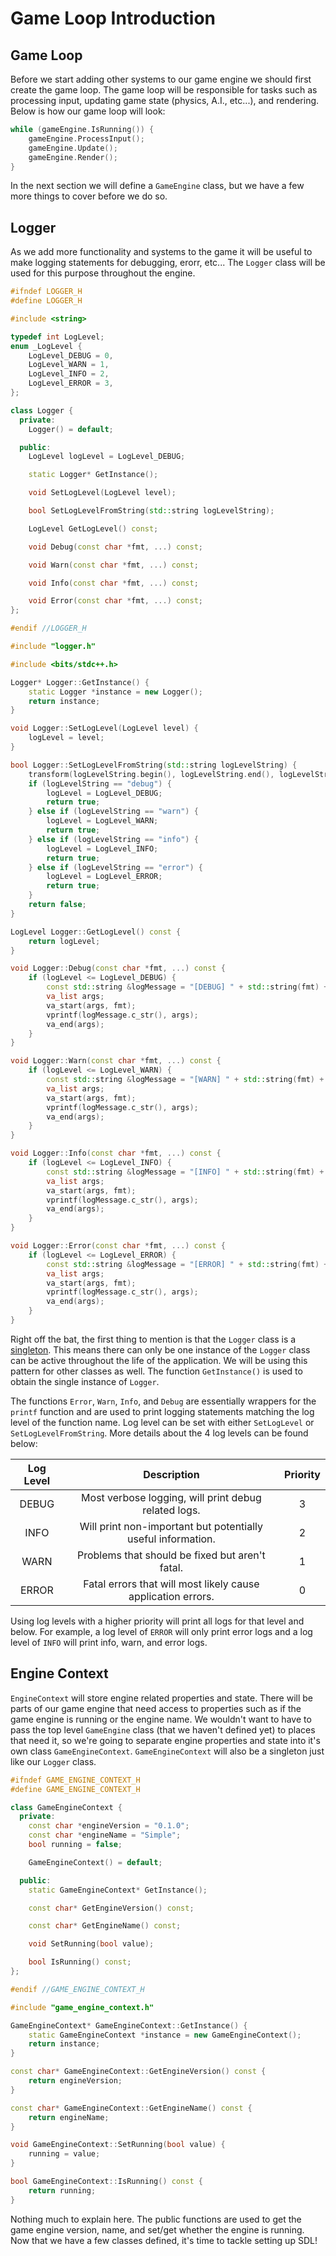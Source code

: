 # Game Loop Introduction

## Game Loop

Before we start adding other systems to our game engine we should first create the game loop.  The game loop will be responsible for tasks such as processing input, updating game state (physics, A.I., etc...), and rendering.  Below is how our game loop will look:

```cpp
while (gameEngine.IsRunning()) {
    gameEngine.ProcessInput();
    gameEngine.Update();
    gameEngine.Render();
}
```

In the next section we will define a `GameEngine` class, but we have a few more things to cover before we do so.

## Logger

As we add more functionality and systems to the game it will be useful to make logging statements for debugging, erorr, etc...  The `Logger` class will be used for this purpose throughout the engine.

```cpp
#ifndef LOGGER_H
#define LOGGER_H

#include <string>

typedef int LogLevel;
enum _LogLevel {
    LogLevel_DEBUG = 0,
    LogLevel_WARN = 1,
    LogLevel_INFO = 2,
    LogLevel_ERROR = 3,
};

class Logger {
  private:
    Logger() = default;

  public:
    LogLevel logLevel = LogLevel_DEBUG;

    static Logger* GetInstance();

    void SetLogLevel(LogLevel level);

    bool SetLogLevelFromString(std::string logLevelString);

    LogLevel GetLogLevel() const;

    void Debug(const char *fmt, ...) const;

    void Warn(const char *fmt, ...) const;

    void Info(const char *fmt, ...) const;

    void Error(const char *fmt, ...) const;
};

#endif //LOGGER_H
```

```c++
#include "logger.h"

#include <bits/stdc++.h>

Logger* Logger::GetInstance() {
    static Logger *instance = new Logger();
    return instance;
}

void Logger::SetLogLevel(LogLevel level) {
    logLevel = level;
}

bool Logger::SetLogLevelFromString(std::string logLevelString) {
    transform(logLevelString.begin(), logLevelString.end(), logLevelString.begin(), ::tolower);
    if (logLevelString == "debug") {
        logLevel = LogLevel_DEBUG;
        return true;
    } else if (logLevelString == "warn") {
        logLevel = LogLevel_WARN;
        return true;
    } else if (logLevelString == "info") {
        logLevel = LogLevel_INFO;
        return true;
    } else if (logLevelString == "error") {
        logLevel = LogLevel_ERROR;
        return true;
    }
    return false;
}

LogLevel Logger::GetLogLevel() const {
    return logLevel;
}

void Logger::Debug(const char *fmt, ...) const {
    if (logLevel <= LogLevel_DEBUG) {
        const std::string &logMessage = "[DEBUG] " + std::string(fmt) + "\n";
        va_list args;
        va_start(args, fmt);
        vprintf(logMessage.c_str(), args);
        va_end(args);
    }
}

void Logger::Warn(const char *fmt, ...) const {
    if (logLevel <= LogLevel_WARN) {
        const std::string &logMessage = "[WARN] " + std::string(fmt) + "\n";
        va_list args;
        va_start(args, fmt);
        vprintf(logMessage.c_str(), args);
        va_end(args);
    }
}

void Logger::Info(const char *fmt, ...) const {
    if (logLevel <= LogLevel_INFO) {
        const std::string &logMessage = "[INFO] " + std::string(fmt) + "\n";
        va_list args;
        va_start(args, fmt);
        vprintf(logMessage.c_str(), args);
        va_end(args);
    }
}

void Logger::Error(const char *fmt, ...) const {
    if (logLevel <= LogLevel_ERROR) {
        const std::string &logMessage = "[ERROR] " + std::string(fmt) + "\n";
        va_list args;
        va_start(args, fmt);
        vprintf(logMessage.c_str(), args);
        va_end(args);
    }
}
```

Right off the bat, the first thing to mention is that the `Logger` class is a [singleton](https://en.wikipedia.org/wiki/Singleton_pattern).  This means there can only be one instance of the `Logger` class can be active throughout the life of the application.  We will be using this pattern for other classes as well.  The function `GetInstance()` is used to obtain the single instance of `Logger`.

The functions `Error`, `Warn`, `Info`, and `Debug` are essentially wrappers for the `printf` function and are used to print logging statements matching the log level of the function name.  Log level can be set with either `SetLogLevel` or `SetLogLevelFromString`.  More details about the 4 log levels can be found below:

| Log Level | Description                                                      | Priority  |
|:---------:|:----------------------------------------------------------------:|:---------:|
| DEBUG     | Most verbose logging, will print debug related logs.             | 3         |
| INFO      | Will print non-important but potentially useful information.     | 2         |
| WARN      | Problems that should be fixed but aren't fatal.                  | 1         |
| ERROR     | Fatal errors that will most likely cause application errors.     | 0         |

Using log levels with a higher priority will print all logs for that level and below.  For example, a log level of `ERROR` will only print error logs and a log level of `INFO` will print info, warn, and error logs.

## Engine Context

`EngineContext` will store engine related properties and state.  There will be parts of our game engine that need access to properties such as if the game engine is running or the engine name.  We wouldn't want to have to pass the top level `GameEngine` class (that we haven't defined yet) to places that need it, so we're going to separate engine properties and state into it's own class `GameEngineContext`.  `GameEngineContext` will also be a singleton just like our `Logger` class.

```c++
#ifndef GAME_ENGINE_CONTEXT_H
#define GAME_ENGINE_CONTEXT_H

class GameEngineContext {
  private:
    const char *engineVersion = "0.1.0";
    const char *engineName = "Simple";
    bool running = false;

    GameEngineContext() = default;

  public:
    static GameEngineContext* GetInstance();

    const char* GetEngineVersion() const;

    const char* GetEngineName() const;

    void SetRunning(bool value);

    bool IsRunning() const;
};

#endif //GAME_ENGINE_CONTEXT_H
```

```c++
#include "game_engine_context.h"

GameEngineContext* GameEngineContext::GetInstance() {
    static GameEngineContext *instance = new GameEngineContext();
    return instance;
}

const char* GameEngineContext::GetEngineVersion() const {
    return engineVersion;
}

const char* GameEngineContext::GetEngineName() const {
    return engineName;
}

void GameEngineContext::SetRunning(bool value) {
    running = value;
}

bool GameEngineContext::IsRunning() const {
    return running;
}
```

Nothing much to explain here.  The public functions are used to get the game engine version, name, and set/get whether the engine is running.  Now that we have a few classes defined, it's time to tackle setting up SDL!
